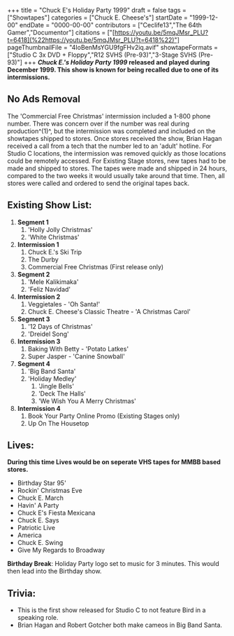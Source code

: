 +++
title = "Chuck E's Holiday Party 1999"
draft = false
tags = ["Showtapes"]
categories = ["Chuck E. Cheese's"]
startDate = "1999-12-00"
endDate = "0000-00-00"
contributors = ["Ceclife13","The 64th Gamer","Documentor"]
citations = ["[https://youtu.be/5mqJMsr_PLU?t=6418](%22https://youtu.be/5mqJMsr_PLU?t=6418%22)"]
pageThumbnailFile = "4IoBenMsYGU9fgFHv2iq.avif"
showtapeFormats = ["Studio C 3x DVD + Floppy","R12 SVHS (Pre-93)","3-Stage SVHS (Pre-93)"]
+++
***Chuck E.'s Holiday Party 1999* released and played during December 1999.
This show is known for being recalled due to one of its intermissions.**

## No Ads Removal

The 'Commercial Free Christmas' intermission included a 1-800 phone number. There was concern over if the number was real during production^(1)^, but the intermission was completed and included on the showtapes shipped to stores. Once stores received the show, Brian Hagan received a call from a tech that the number led to an 'adult' hotline. For Studio C locations, the intermission was removed quickly as those locations could be remotely accessed. For Existing Stage stores, new tapes had to be made and shipped to stores. The tapes were made and shipped in 24 hours, compared to the two weeks it would usually take around that time. Then, all stores were called and ordered to send the original tapes back.

## Existing Show List:

1.  **Segment 1**
    1.  'Holly Jolly Christmas'
    2.  'White Christmas'
2.  **Intermission 1**
    1.  Chuck E.'s Ski Trip
    2.  The Durby
    3.  Commercial Free Christmas (First release only)
3.  **Segment 2**
    1.  'Mele Kalikimaka'
    2.  'Feliz Navidad'
4.  **Intermission 2**
    1.  Veggietales - 'Oh Santa!'
    2.  Chuck E. Cheese's Classic Theatre - 'A Christmas Carol'
5.  **Segment 3**
    1.  '12 Days of Christmas'
    2.  'Dreidel Song'
6.  **Intermission 3**
    1.  Baking With Betty - 'Potato Latkes'
    2.  Super Jasper - 'Canine Snowball'
7.  **Segment 4**
    1.  'Big Band Santa'
    2.  'Holiday Medley'
        1.  'Jingle Bells'
        2.  'Deck The Halls'
        3.  'We Wish You A Merry Christmas'
8.  **Intermission 4**
    1.  Book Your Party Online Promo (Existing Stages only)
    2.  Up On The Housetop

## Lives:

**During this time Lives would be on seperate VHS tapes for MMBB based stores.**

- Birthday Star 95'
- Rockin' Christmas Eve
- Chuck E. March
- Havin' A Party
- Chuck E's Fiesta Mexicana
- Chuck E. Says
- Patriotic Live
- America
- Chuck E. Swing
- Give My Regards to Broadway

**Birthday Break**: Holiday Party logo set to music for 3 minutes. This would then lead into the Birthday show.

## Trivia:

- This is the first show released for Studio C to not feature Bird in a speaking role.
- Brian Hagan and Robert Gotcher both make cameos in Big Band Santa.
